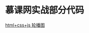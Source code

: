 # 慕课网实战部分代码

[html+css+js 轮播图](http://htmlpreview.github.io/?https://github.com/Linbubin/imooc-do/blob/master/html-entry/js/a.html)

